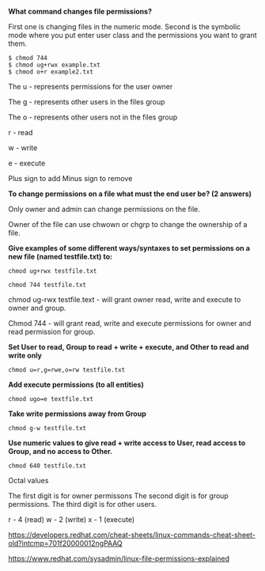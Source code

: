 **What command changes file permissions?**

First one is changing files in the numeric mode.
Second is the symbolic mode where you put enter user class and the permissions you want to grant them.

```
$ chmod 744
$ chmod ug+rwx example.txt
$ chmod o+r example2.txt
```

The u - represents permissions for the user owner

The g - represents other users in the files group

The o - represents other users not in the files group

r - read

w - write

e - execute

Plus sign to add
Minus sign to remove

**To change permissions on a file what must the end user be? (2 answers)**

Only owner and admin can change permissions on the file.

Owner of the file can use chwown or chgrp to change the ownership of a file.


**Give examples of some different ways/syntaxes to set permissions on a new file (named testfile.txt) to:**

```
chmod ug+rwx testfile.txt
```

```
chmod 744 testfile.txt
 ```

chmod ug-rwx testfile.text - will grant owner read, write and execute to owner and group.

Chmod 744 - will grant read, write and execute permissions for owner and read permission for group.


**Set User to read, Group to read + write + execute, and Other to read and write only**

```
chmod u=r,g=rwe,o=rw testfile.txt

```

**Add execute permissions (to all entities)**

```
chmod ugo=e textfile.txt
```

**Take write permissions away from Group**

```
chmod g-w testfile.txt
```



**Use numeric values to give read + write access to User, read access to Group, and no access to Other.**

```
chmod 640 testfile.txt
```

Octal values

The first digit is for owner permissons
The second digit is for group permissions.
The third digit is for other users.

r - 4 (read)
w - 2 (write)
x - 1 (execute)

https://developers.redhat.com/cheat-sheets/linux-commands-cheat-sheet-old?intcmp=701f20000012ngPAAQ

https://www.redhat.com/sysadmin/linux-file-permissions-explained